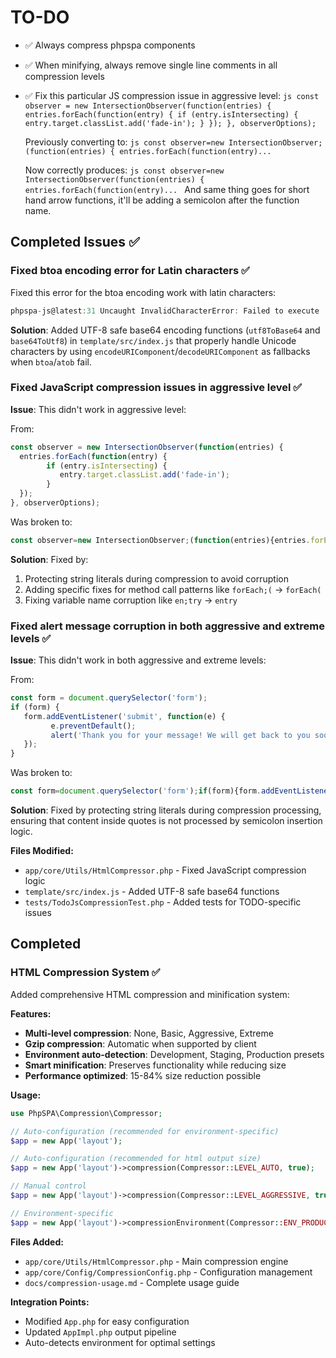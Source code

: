 # TO-DO

- ✅ Always compress phpspa components
- ✅ When minifying, always remove single line comments in all compression levels
- ✅ Fix this particular JS compression issue in aggressive level:
      ```js
      const observer = new IntersectionObserver(function(entries) {
            entries.forEach(function(entry) {
            if (entry.isIntersecting) {
                  entry.target.classList.add('fade-in');
            }
            });
      }, observerOptions);
      ```

  Previously converting to:
      ```js
      const observer=new IntersectionObserver;(function(entries) { entries.forEach(function(entry)...
      ```

  Now correctly produces:
      ```js
      const observer=new IntersectionObserver(function(entries) { entries.forEach(function(entry)...
      ```
  And same thing goes for short hand arrow functions, it'll be adding a semicolon after the function name.


## Completed Issues ✅

### Fixed btoa encoding error for Latin characters ✅
Fixed this error for the btoa encoding work with latin characters:
```js
phpspa-js@latest:31 Uncaught InvalidCharacterError: Failed to execute 'btoa' on 'Window': The string to be encoded contains characters outside of the Latin1 range.
```

**Solution**: Added UTF-8 safe base64 encoding functions (`utf8ToBase64` and `base64ToUtf8`) in `template/src/index.js` that properly handle Unicode characters by using `encodeURIComponent`/`decodeURIComponent` as fallbacks when `btoa`/`atob` fail.

### Fixed JavaScript compression issues in aggressive level ✅

**Issue**: This didn't work in aggressive level:

From:
```js
const observer = new IntersectionObserver(function(entries) {
  entries.forEach(function(entry) {
        if (entry.isIntersecting) {
           entry.target.classList.add('fade-in');
        }
  });
}, observerOptions);
```

Was broken to:
```js
const observer=new IntersectionObserver;(function(entries){entries.forEach;(function(en;try){if(en;try.isIntersecting){en;try.target.classList.add('fade-in')}})},observerOptions);
```

**Solution**: Fixed by:
1. Protecting string literals during compression to avoid corruption
2. Adding specific fixes for method call patterns like `forEach;(` → `forEach(`
3. Fixing variable name corruption like `en;try` → `entry`

### Fixed alert message corruption in both aggressive and extreme levels ✅

**Issue**: This didn't work in both aggressive and extreme levels:

From:
```js
const form = document.querySelector('form');
if (form) {
   form.addEventListener('submit', function(e) {
         e.preventDefault();
         alert('Thank you for your message! We will get back to you soon.');
   });
}
```

Was broken to:
```js
const form=document.querySelector('form');if(form){form.addEventListener('submit',function(e){e.preventDefault();alert('Thank you;for your message!We will get back to you soon.')})}
```

**Solution**: Fixed by protecting string literals during compression processing, ensuring that content inside quotes is not processed by semicolon insertion logic.

**Files Modified:**
- `app/core/Utils/HtmlCompressor.php` - Fixed JavaScript compression logic
- `template/src/index.js` - Added UTF-8 safe base64 functions
- `tests/TodoJsCompressionTest.php` - Added tests for TODO-specific issues

## Completed

### HTML Compression System ✅

Added comprehensive HTML compression and minification system:

**Features:**

- **Multi-level compression**: None, Basic, Aggressive, Extreme
- **Gzip compression**: Automatic when supported by client
- **Environment auto-detection**: Development, Staging, Production presets
- **Smart minification**: Preserves functionality while reducing size
- **Performance optimized**: 15-84% size reduction possible

**Usage:**

```php
use PhpSPA\Compression\Compressor;

// Auto-configuration (recommended for environment-specific)
$app = new App('layout');

// Auto-configuration (recommended for html output size)
$app = new App('layout')->compression(Compressor::LEVEL_AUTO, true);

// Manual control
$app = new App('layout')->compression(Compressor::LEVEL_AGGRESSIVE, true);

// Environment-specific
$app = new App('layout')->compressionEnvironment(Compressor::ENV_PRODUCTION);
```

**Files Added:**

- `app/core/Utils/HtmlCompressor.php` - Main compression engine
- `app/core/Config/CompressionConfig.php` - Configuration management
- `docs/compression-usage.md` - Complete usage guide

**Integration Points:**

- Modified `App.php` for easy configuration
- Updated `AppImpl.php` output pipeline
- Auto-detects environment for optimal settings
